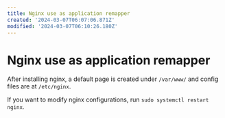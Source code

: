 ```yaml
---
title: Nginx use as application remapper
created: '2024-03-07T06:07:06.871Z'
modified: '2024-03-07T06:10:26.180Z'
---
```


# Nginx use as application remapper

After installing nginx, a default page is created under `/var/www/` and config files are at `/etc/nginx`.

If you want to modify nginx configurations, run `sudo systemctl restart nginx`.


